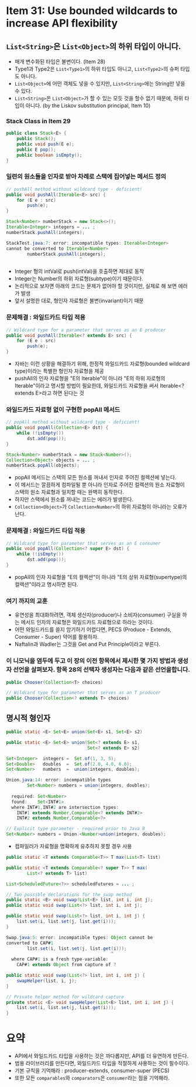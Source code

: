 # Item 31: Use bounded wildcards to increase API flexibility

## `List<String>`은 `List<Object>`의 하위 타입이 아니다.
* 매개 변수화된 타입은 불변이다. (Item 28)
* Type1과 Type2은 `List<Type1>`의 하위 타입도 아니고, `List<Type2>`의 슈퍼 타입도 아니다.
* `List<Object>`에 어떤 객체도 넣을 수 있지만, `List<String>`에는 String만 넣을 수 있다.
* `List<String>`은 `List<Object>`가 할 수 있는 모듯 것을 할수 없기 때문에, 하위 타입이 아니다. (by the Liskov substitution principal, Item 10)

### Stack Class in Item 29
```java
public class Stack<E> {
    public Stack();
    public void push(E e);
    public E pop();
    public boolean isEmpty();
}
```

### 일련의 원소들을 인자로 받아 차례로 스택에 집어넣는 메서드 정의

```java
// pushAll method without wildcard type - deficient!
public void pushAll(Iterable<E> src) {
    for (E e : src)
        push(e);
}

Stack<Number> numberStack = new Stack<>();
Iterable<Integer> integers = ... ;
numberStack.pushAll(integers);

StackTest.java:7: error: incompatible types: Iterable<Integer>
cannot be converted to Iterable<Number>
        numberStack.pushAll(integers);
                            ^
```
* Integer 형의 intVal로 push(intVal)을 호출하면 제대로 동작
* Integer는 Number의 하위 자료형(subtype)이기 때문이다.
* 논리적으로 보자면 아래의 코드는 문제가 없어야 할 것이지만, 실제로 해 보면 에러가 발생
* 앞서 설명한 대로, 형인자 자료형은 불변(invariant)이기 때문

### 문제해결 : 와일드카드 타입 적용

```java
// Wildcard type for a parameter that serves as an E producer
public void pushAll(Iterable<? extends E> src) {
    for (E e : src)
        push(e);
}
```
* 자바는 이런 상황을 해결하기 위해, 한정적 와일드카드 자료형(bounded wildcard type)이라는 특별한 형인자 자료형을 제공
* pushAll의 인자 자료형을 "E의 Iterable"이 아니라 "E의 하위 자로형의 Iterable"이라고 명시할 방법이 필요한데, 와일드카드 자료형을 써서 Iterable<? extends E>라고 하면 된다는 것

### 와일드카드 자료형 없이 구현한 popAll 메서드

```java
// popAll method without wildcard type - deficient!
public void popAll(Collection<E> dst) {
    while (!isEmpty())
        dst.add(pop());
}

Stack<Number> numberStack = new Stack<Number>();
Collection<Object> objects = ... ;
numberStack.popAll(objects);
```

* popAll 메서드는 스택의 모든 원소를 꺼내서 인자로 주어진 컬렉션에 넣는다.
* 이 메서드는 깔끔하게 컴파일될 뿐 아니라 인자로 주어진 컬렉션의 원소 자료형이 스택의 원소 자료형과 일치할 때는 완벽히 동작한다.
* 하지만 스택에서 원소를 꺼내는 코드는 에러가 발생한다.
* `Collection<Object>`가 `Collection<Number>`의 하위 자료형이 아니라는 오류가 난다.

### 문제해결 : 와일드카드 타입 적용
```java
// Wildcard type for parameter that serves as an E consumer
public void popAll(Collection<? super E> dst) {
    while (!isEmpty())
        dst.add(pop());
}
```
* popAll의 인자 자료형을 "E의 컬렉션"이 아니라 "E의 상위 자료형(supertype)의 컬렉션"이라고 명시하면 된다.

### 여기 까지의 교훈
* 유연성을 최대화하려면, 객체 생산자(producer)나 소비자(consumer) 구실을 하는 메서드 인자의 자료형은 와일드카드 자료형으로 하라는 것이다.
* 어떤 와일드카드를 쓸지 암기하기 어렵다면, PECS (Produce - Extends, Consumer - Super) 약어를 활용하자.
* Naftalin과 Wadler는 그것을 Get and Put Principle이라고 부른다.

### 이 니모닉을 염두에 두고 이 장의 이전 항목에서 제시한 몇 가지 방법과 생성자 선언을 살펴보자. 항목 28의 선택자 생성자는 다음과 같은 선언을합니다.

```java
public Chooser(Collection<T> choices)
```

```java
// Wildcard type for parameter that serves as an T producer
public Chooser(Collection<? extends T> choices)
```

## 명시적 형인자

```java
public static <E> Set<E> union(Set<E> s1, Set<E> s2)
```

```java
public static <E> Set<E> union(Set<? extends E> s1,
                               Set<? extends E> s2)
```

```java
Set<Integer>  integers =  Set.of(1, 3, 5);
Set<Double>   doubles  =  Set.of(2.0, 4.0, 6.0);
Set<Number>   numbers  =  union(integers, doubles);
```

```java
Union.java:14: error: incompatible types
        Set<Number> numbers = union(integers, doubles);
                                   ^
  required: Set<Number>
  found:    Set<INT#1>
  where INT#1,INT#2 are intersection types:
    INT#1 extends Number,Comparable<? extends INT#2>
    INT#2 extends Number,Comparable<?>
```

```java
// Explicit type parameter - required prior to Java 8
Set<Number> numbers = Union.<Number>union(integers, doubles);
```
* 컴파일러가 자료형을 명확하게 유추하지 못할 경우 사용

```java
public static <T extends Comparable<T>> T max(List<T> list)
```

```java
public static <T extends Comparable<? super T>> T max(
        List<? extends T> list)
```

```java
List<ScheduledFuture<?>> scheduledFutures = ... ;
```

```java
// Two possible declarations for the swap method
public static <E> void swap(List<E> list, int i, int j);
public static void swap(List<?> list, int i, int j);
```

```java
public static void swap(List<?> list, int i, int j) {
    list.set(i, list.set(j, list.get(i)));
}

Swap.java:5: error: incompatible types: Object cannot be
converted to CAP#1
        list.set(i, list.set(j, list.get(i)));
                                        ^
  where CAP#1 is a fresh type-variable:
    CAP#1 extends Object from capture of ?
```

```java
public static void swap(List<?> list, int i, int j) {
    swapHelper(list, i, j);
}

// Private helper method for wildcard capture
private static <E> void swapHelper(List<E> list, int i, int j) {
    list.set(i, list.set(j, list.get(i)));
}
```

# 요약
* API에서 와일드카드 타입을 사용하는 것은 까다롭지만, API를 더 유연하게 만든다.
* 범용 라이브러리를 만든다면, 와일드카드 타입을 적절하게 사용하는 것이 필수이다.
* 기본 규칙을 기억해라 : producer-extends, consumer-super (PECS)
* 또한 모든 `comparables`와 `comparators`은 `consumer`라는 점을 기억해라.